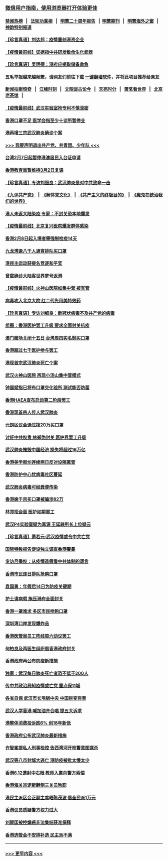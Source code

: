 ### [微信用户指南，使用浏览器打开体验更佳](https://github.com/gfw-breaker/banned-news1/blob/master/indexes/wechat-guide.md?t=0)
#### [禁闻热榜](热点新闻.md?t=0)  &nbsp;&nbsp;|&nbsp;&nbsp; [法轮功真相](https://github.com/gfw-breaker/truth/blob/master/README.md?t=0) &nbsp;&nbsp;|&nbsp;&nbsp; [明慧二十周年报告](https://github.com/gfw-breaker/mh-reports/blob/master/README.md?t=0) &nbsp;&nbsp;|&nbsp;&nbsp;[明慧期刊](https://github.com/gfw-breaker/mh-qikan) &nbsp;&nbsp;|&nbsp;&nbsp; [明慧海外之窗](https://github.com/gfw-breaker/mh-news/blob/master/README.md?t=0) &nbsp;&nbsp;|&nbsp;&nbsp; [神韵特别报道](https://github.com/gfw-breaker/mh-news/blob/master/shenyun.md?t=0)
#### [【珍言真语】刘达邦：疫情重创港资企业](../pages/nsc415/n11854274.md?t=02091133) 
#### [【疫情最前线】证据指中共研发致命生化武器](../pages/nsc415/n11853087.md?t=02091133) 
#### [【珍言真语】吴明德：港府应提取储备救急](../pages/nsc415/n11852734.md?t=02091133) 
#### 五毛举报越来越频繁，请网友们前往下载 [一键翻墙软件](https://github.com/gfw-breaker/ssr-accounts)，并将此项目推荐给亲友
#### [新闻拍案惊奇](https://github.com/gfw-breaker/banned-news1/blob/master/pages/link4.md) &nbsp;&nbsp;|&nbsp;&nbsp; [江峰时刻](https://github.com/gfw-breaker/banned-news1/blob/master/pages/link4.md) &nbsp;&nbsp;|&nbsp;&nbsp; [文昭谈古论今](https://github.com/gfw-breaker/banned-news1/blob/master/pages/link4.md) &nbsp;&nbsp;|&nbsp;&nbsp; [天亮时分](https://github.com/gfw-breaker/banned-news1/blob/master/pages/link4.md) &nbsp;&nbsp;|&nbsp;&nbsp; [萧茗看世界](https://github.com/gfw-breaker/banned-news1/blob/master/pages/link4.md) &nbsp;&nbsp;|&nbsp;&nbsp; [北京老茶馆](https://github.com/gfw-breaker/banned-news1/blob/master/pages/link4.md) &nbsp;&nbsp;|&nbsp;&nbsp; 
#### [【疫情最前线】武汉实验室抢专利不慎泄密](../pages/nsc415/n11850310.md?t=02091133) 
#### [香港口罩不足 医学会指至少十诊所暂停业](../pages/nsc415/n11850301.md?t=02091133) 
#### [港再增三宗武汉肺炎确诊个案](../pages/nsc415/n11850328.md?t=02091133) 
#### [>>> 我要声明退出共产党、共青团、少年队 <<<](https://github.com/begood0513/goodnews/blob/master/quit/letter.md) 
#### [台湾2月7日起暂停港澳居民入台证申请](../pages/nsc415/n11850304.md?t=02091133) 
#### [香港教育局暂维持3月2日复课](../pages/nsc415/n11850260.md?t=02091133) 
#### [【珍言真语】专访刘细良：武汉肺炎是对中共致命一击](../pages/nsc415/n11849934.md?t=02091133) 
#### [《九评共产党》](https://github.com/begood0513/9ping.md/blob/master/README.md) &nbsp;|&nbsp; [《解体党文化》](../../../../jtdwh.md/blob/master/README.md)  &nbsp;|&nbsp; [《共产主义的终极目的》](../../../../gczydzjmd.md/blob/master/README.md) &nbsp;|&nbsp; [《魔鬼在统治我们的世界》](../../../../mgztzwmdsj.md/blob/master/README.md) 
#### [港人未返大陆染疫 专家：不封关恐本地爆发](../pages/nsc415/n11848021.md?t=02091133) 
#### [【疫情最前线】北京复兴医院爆发群体感染](../pages/nsc415/n11847626.md?t=02091133) 
#### [香港2月8日起入境者需强制检疫14天](../pages/nsc415/n11847658.md?t=02091133) 
#### [九龙湾逾八千人通宵排队买口罩](../pages/nsc415/n11847647.md?t=02091133) 
#### [港民主运动获提名竞逐和平奖](../pages/nsc415/n11847633.md?t=02091133) 
#### [曾载确诊大陆客世界梦号返港](../pages/nsc415/n11847608.md?t=02091133) 
#### [【疫情最前线】火神山医院如集中营 被军管](../pages/nsc415/n11847524.md?t=02091133) 
#### [病毒攻入北京大院 红二代先用美特效药](../pages/nsc415/n11847427.md?t=02091133) 
#### [【珍言真语】专访刘细良：新冠状病毒不及共产党的病毒](../pages/nsc415/n11847164.md?t=02091133) 
#### [组图：香港医护罢工升级 要求全面封关抗疫](../pages/nsc415/n11844107.md?t=02091133) 
#### [澳门赌场关闭十五日 台湾周四实名制买口罩](../pages/nsc415/n11845083.md?t=02091133) 
#### [香港超过七千医护参与罢工](../pages/nsc415/n11845051.md?t=02091133) 
#### [港现首宗武汉肺炎死亡个案](../pages/nsc415/n11844998.md?t=02091133) 
#### [武汉火神山医院 再现小汤山集中营模式](../pages/nsc415/n11844763.md?t=02091133) 
#### [钟国斌指已将布口罩交化验所 测试能否防菌](../pages/nsc415/n11842783.md?t=02091133) 
#### [香港HAEA宣布启动第二阶段罢工](../pages/nsc415/n11842723.md?t=02091133) 
#### [香港现首宗人传人武汉肺炎](../pages/nsc415/n11842766.md?t=02091133) 
#### [元朗区议会通过拨20万买口罩](../pages/nsc415/n11842754.md?t=02091133) 
#### [讨好中共权贵 林郑伪封关 医护界罢工升级](../pages/nsc415/n11842359.md?t=02091133) 
#### [武汉肺炎摧毁中国经济 损失将超过16万亿](../pages/nsc415/n11839723.md?t=02091133) 
#### [香港美孚街坊连续两日反对设隔离营](../pages/nsc415/n11839962.md?t=02091133) 
#### [香港防护中心忧病毒社区蔓延](../pages/nsc415/n11839933.md?t=02091133) 
#### [武汉肺炎病毒可经粪便传染](../pages/nsc415/n11839939.md?t=02091133) 
#### [香港逾千宗买口罩被骗涉82万](../pages/nsc415/n11839914.md?t=02091133) 
#### [林郑拒会面 医护如期罢工](../pages/nsc415/n11839892.md?t=02091133) 
#### [武汉P4实验室疑为毒源 王延轶所长上位疑云](../pages/nsc415/n11835543.md?t=02091133) 
#### [【珍言真语】萧若元:武汉疫情或令中共亡党](../pages/nsc415/n11829394.md?t=02091133) 
#### [国际特赦报告促设独立调查香港警暴](../pages/nsc415/n11833845.md?t=02091133) 
#### [专访吕秉权：从疫情造假看中共体制的谎言](../pages/nsc415/n11833813.md?t=02091133) 
#### [香港市民连日排队抢购口罩](../pages/nsc415/n11833794.md?t=02091133) 
#### [袁国勇：年假后14日为防疫关键期](../pages/nsc415/n11831088.md?t=02091133) 
#### [护士请病假 施压港府全面封关](../pages/nsc415/n11831030.md?t=02091133) 
#### [香港一罩难求 多区市民抢购口罩](../pages/nsc415/n11831002.md?t=02091133) 
#### [深圳湾口岸发现爆炸品](../pages/nsc415/n11828802.md?t=02091133) 
#### [香港医管局员工阵线周六动议罢工](../pages/nsc415/n11828762.md?t=02091133) 
#### [何柏良及两医生组织倡香港政府封关](../pages/nsc415/n11828749.md?t=02091133) 
#### [香港政府再公布防疫新措施](../pages/nsc415/n11828716.md?t=02091133) 
#### [独家：武汉每日肺炎死亡者恐不低于200人](../pages/nsc415/n11828240.md?t=02091133) 
#### [传中共政治局知疫情或亡党 重点保11城](../pages/nsc415/n11828145.md?t=02091133) 
#### [各省自保 武汉市长甩锅中央 中国巨变将至](../pages/nsc415/n11828021.md?t=02091133) 
#### [武汉人学香港 喊加油齐合唱 提五大诉求](../pages/nsc415/n11827046.md?t=02091133) 
#### [港整体消费投诉跌6% 创18年新低](../pages/nsc415/n11817280.md?t=02091133) 
#### [香港政府公布武汉肺炎最新措施](../pages/nsc415/n11817152.md?t=02091133) 
#### [许智峯提私人刑事检控 告西湾河开枪警意图谋杀](../pages/nsc415/n11817132.md?t=02091133) 
#### [武汉等八市封城大逃亡 港防疫被批太慢太少](../pages/nsc415/n11817058.md?t=02091133) 
#### [香港6.12遭射中右眼 教师入禀向警方索偿](../pages/nsc415/n11814678.md?t=02091133) 
#### [香港海关巡逻艇翻侧三关员殉职](../pages/nsc415/n11814604.md?t=02091133) 
#### [港民主派区会正副主席晤陈茂波 倡全民派1万元](../pages/nsc415/n11814582.md?t=02091133) 
#### [香港议员质疑警方权力过大](../pages/nsc415/n11814560.md?t=02091133) 
#### [刘颕匡被控煽惑非法集结获准保释](../pages/nsc415/n11811727.md?t=02091133) 
#### [香港选管会不安排补选 民主派不满](../pages/nsc415/n11811691.md?t=02091133) 

----
#### [ >>> 更早内容 <<< ](../indexes/nsc415-earlier.md)

